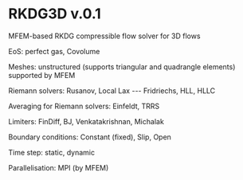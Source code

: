 # RKDG3D v.0.1

MFEM-based RKDG compressible flow solver for 3D flows

EoS: perfect gas, Covolume

Meshes: unstructured (supports triangular and quadrangle elements) supported by MFEM 

Riemann solvers: Rusanov, Local Lax --- Fridriechs, HLL, HLLC

Averaging for Riemann solvers: Einfeldt, TRRS

Limiters: FinDiff, BJ, Venkatakrishnan, Michalak

Boundary conditions: Constant (fixed), Slip, Open

Time step: static, dynamic

Parallelisation: MPI (by MFEM)
